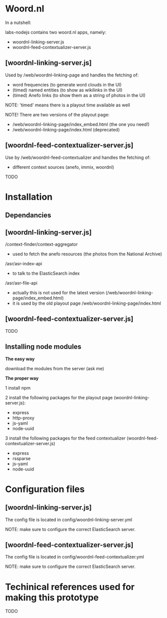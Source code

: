 Woord.nl 
================================


In a nutshell: 

labs-nodejs contains two woord.nl apps, namely:
* woordnl-linking-server.js 
* woordnl-feed-contextualizer-server.js


[woordnl-linking-server.js]
--------------------------------

Used by /web/woordnl-linking-page and handles the fetching of:

* word frequencies (to generate word clouds in the UI)
* (timed) named entities (to show as wikilinks in the UI)
* (timed) Anefo links (to show them as a string of photos in the UI)

NOTE: 'timed' means there is a playout time available as well


NOTE! There are two versions of the playout page:
* /web/woordnl-linking-page/index_embed.html (the one you need!)
* /web/woordnl-linking-page/index.html (deprecated)



[woordnl-feed-contextualizer-server.js]
--------------------------------

Use by /web/woordnl-feed-contextualizer and handles the fetching of:

* different context sources (anefo, immix, woordnl)

TODO


Installation
================================



Dependancies
--------------------------------

[woordnl-linking-server.js]
--------------------------------

/context-finder/context-aggregator
* used to fetch the anefo resources (the photos from the National Archive)

/asr/asr-index-api
* to talk to the ElasticSearch index

/asr/asr-file-api	
* actually this is not used for the latest version (/web/woordnl-linking-page/index_embed.html)
* it is used by the old playout page /web/woordnl-linking-page/index.html


[woordnl-feed-contextualizer-server.js]
--------------------------------

TODO


Installing node modules
--------------------------------

**The easy way**

download the modules from the server (ask me)


**The proper way**

1 install npm

2 install the following packages for the playout page (woordnl-linking-server.js):	
* express 
* http-proxy 
* js-yaml
* node-uuid	

3 install the following packages for the feed contextualizer (woordnl-feed-contextualizer-server.js)
* express
* rssparse
* js-yaml
* node-uuid	



Configuration files
================================

[woordnl-linking-server.js]
--------------------------------

The config file is located in config/woordnl-linking-server.yml

NOTE: make sure to configure the correct ElasticSearch server.


[woordnl-feed-contextualizer-server.js]
--------------------------------

The config file is located in config/woordnl-feed-contextualizer.yml

NOTE: make sure to configure the correct ElasticSearch server.


Techinical references used for making this prototype
================================

TODO

